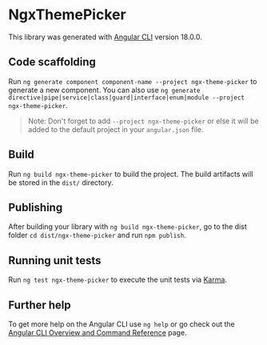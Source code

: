 # NgxThemePicker

This library was generated with [Angular CLI](https://github.com/angular/angular-cli) version 18.0.0.

## Code scaffolding

Run `ng generate component component-name --project ngx-theme-picker` to generate a new component. You can also use `ng generate directive|pipe|service|class|guard|interface|enum|module --project ngx-theme-picker`.
> Note: Don't forget to add `--project ngx-theme-picker` or else it will be added to the default project in your `angular.json` file. 

## Build

Run `ng build ngx-theme-picker` to build the project. The build artifacts will be stored in the `dist/` directory.

## Publishing

After building your library with `ng build ngx-theme-picker`, go to the dist folder `cd dist/ngx-theme-picker` and run `npm publish`.

## Running unit tests

Run `ng test ngx-theme-picker` to execute the unit tests via [Karma](https://karma-runner.github.io).

## Further help

To get more help on the Angular CLI use `ng help` or go check out the [Angular CLI Overview and Command Reference](https://angular.dev/tools/cli) page.
